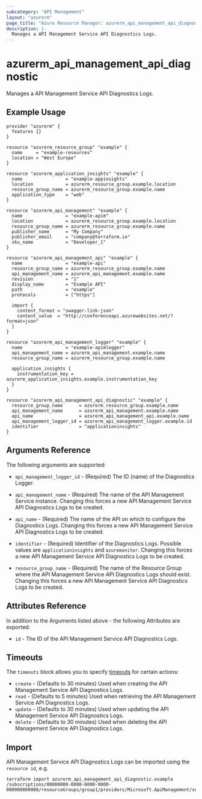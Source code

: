 ```yaml
---
subcategory: "API Management"
layout: "azurerm"
page_title: "Azure Resource Manager: azurerm_api_management_api_diagnostic"
description: |-
  Manages a API Management Service API Diagnostics Logs.
---
```


# azurerm_api_management_api_diagnostic

Manages a API Management Service API Diagnostics Logs.

## Example Usage

```hcl
provider "azurerm" {
  features {}
}

resource "azurerm_resource_group" "example" {
  name     = "example-resources"
  location = "West Europe"
}

resource "azurerm_application_insights" "example" {
  name                = "example-appinsights"
  location            = azurerm_resource_group.example.location
  resource_group_name = azurerm_resource_group.example.name
  application_type    = "web"
}

resource "azurerm_api_management" "example" {
  name                = "example-apim"
  location            = azurerm_resource_group.example.location
  resource_group_name = azurerm_resource_group.example.name
  publisher_name      = "My Company"
  publisher_email     = "company@terraform.io"
  sku_name            = "Developer_1"
}

resource "azurerm_api_management_api" "example" {
  name                = "example-api"
  resource_group_name = azurerm_resource_group.example.name
  api_management_name = azurerm_api_management.example.name
  revision            = "1"
  display_name        = "Example API"
  path                = "example"
  protocols           = ["https"]

  import {
    content_format = "swagger-link-json"
    content_value  = "http://conferenceapi.azurewebsites.net/?format=json"
  }
}

resource "azurerm_api_management_logger" "example" {
  name                = "example-apimlogger"
  api_management_name = azurerm_api_management.example.name
  resource_group_name = azurerm_resource_group.example.name

  application_insights {
    instrumentation_key = azurerm_application_insights.example.instrumentation_key
  }
}

resource "azurerm_api_management_api_diagnostic" "example" {
  resource_group_name      = azurerm_resource_group.example.name
  api_management_name      = azurerm_api_management.example.name
  api_name                 = azurerm_api_management_api.example.name
  api_management_logger_id = azurerm_api_management_logger.example.id
  identifier               = "applicationinsights"
}
```

## Arguments Reference

The following arguments are supported:

* `api_management_logger_id` - (Required) The ID (name) of the Diagnostics Logger.

* `api_management_name` - (Required) The name of the API Management Service instance. Changing this forces a new API Management Service API Diagnostics Logs to be created.

* `api_name` - (Required) The name of the API on which to configure the Diagnostics Logs. Changing this forces a new API Management Service API Diagnostics Logs to be created.

* `identifier` - (Required) Identifier of the Diagnostics Logs. Possible values are `applicationinsights` and `azuremonitor`. Changing this forces a new API Management Service API Diagnostics Logs to be created.

* `resource_group_name` - (Required) The name of the Resource Group where the API Management Service API Diagnostics Logs should exist. Changing this forces a new API Management Service API Diagnostics Logs to be created.

## Attributes Reference

In addition to the Arguments listed above - the following Attributes are exported:

* `id` - The ID of the API Management Service API Diagnostics Logs.

## Timeouts

The `timeouts` block allows you to specify [timeouts](https://www.terraform.io/docs/configuration/resources.html#timeouts) for certain actions:

* `create` - (Defaults to 30 minutes) Used when creating the API Management Service API Diagnostics Logs.
* `read` - (Defaults to 5 minutes) Used when retrieving the API Management Service API Diagnostics Logs.
* `update` - (Defaults to 30 minutes) Used when updating the API Management Service API Diagnostics Logs.
* `delete` - (Defaults to 30 minutes) Used when deleting the API Management Service API Diagnostics Logs.

## Import

API Management Service API Diagnostics Logs can be imported using the `resource id`, e.g.

```shell
terraform import azurerm_api_management_api_diagnostic.example /subscriptions/00000000-0000-0000-0000-000000000000/resourceGroups/group1/providers/Microsoft.ApiManagement/service/instance1/apis/api1/diagnostics/diagnostic1/loggers/logger1
```
